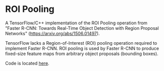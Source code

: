# ROI Pooling

A TensorFlow/C++ implementation of the ROI Pooling operation from "Faster R-CNN: Towards Real-Time Object Detection with Region Proposal Networks" (https://arxiv.org/abs/1506.01497).    

TensorFlow lacks a Region-of-Interest (ROI) pooling operation required to implement Faster R-CNN. ROI pooling is used by Faster R-CNN to produce fixed-size feature maps from arbitrary object proposals (bounding boxes).

Code is located [here](tensorflow/core/user_ops).  